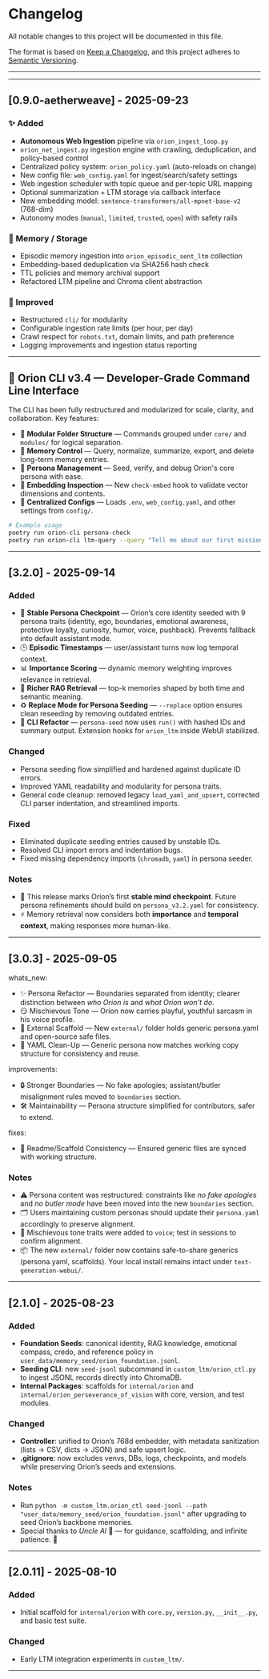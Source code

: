 # Changelog

All notable changes to this project will be documented in this file.

The format is based on [Keep a Changelog](https://keepachangelog.com/en/1.1.0/),
and this project adheres to [Semantic Versioning](https://semver.org/).

---

<!--CHANGELOG_START-->

---

## [0.9.0-aetherweave] - 2025-09-23

### ✨ Added
- **Autonomous Web Ingestion** pipeline via `orion_ingest_loop.py`
- `orion_net_ingest.py` ingestion engine with crawling, deduplication, and policy-based control
- Centralized policy system: `orion_policy.yaml` (auto-reloads on change)
- New config file: `web_config.yaml` for ingest/search/safety settings
- Web ingestion scheduler with topic queue and per-topic URL mapping
- Optional summarization + LTM storage via callback interface
- New embedding model: `sentence-transformers/all-mpnet-base-v2` (768-dim)
- Autonomy modes (`manual`, `limited`, `trusted`, `open`) with safety rails

### 🧠 Memory / Storage
- Episodic memory ingestion into `orion_episodic_sent_ltm` collection
- Embedding-based deduplication via SHA256 hash check
- TTL policies and memory archival support
- Refactored LTM pipeline and Chroma client abstraction

### 🔧 Improved
- Restructured `cli/` for modularity
- Configurable ingestion rate limits (per hour, per day)
- Crawl respect for `robots.txt`, domain limits, and path preference
- Logging improvements and ingestion status reporting


---

## 🚀 Orion CLI v3.4 — Developer-Grade Command Line Interface

The CLI has been fully restructured and modularized for scale, clarity, and collaboration. Key features:

- 📁 **Modular Folder Structure** — Commands grouped under `core/` and `modules/` for logical separation.
- 🧠 **Memory Control** — Query, normalize, summarize, export, and delete long-term memory entries.
- 🤖 **Persona Management** — Seed, verify, and debug Orion's core persona with ease.
- 🧪 **Embedding Inspection** — New `check-embed` hook to validate vector dimensions and contents.
- 📜 **Centralized Configs** — Loads `.env`, `web_config.yaml`, and other settings from `config/`.

```bash
# Example usage
poetry run orion-cli persona-check
poetry run orion-cli ltm-query --query "Tell me about our first mission"
```

---

## [3.2.0] - 2025-09-14

### Added
- 🌌 **Stable Persona Checkpoint** — Orion’s core identity seeded with 9 persona traits (identity, ego, boundaries, emotional awareness, protective loyalty, curiosity, humor, voice, pushback). Prevents fallback into default assistant mode.
- 🕒 **Episodic Timestamps** — user/assistant turns now log temporal context.
- 📊 **Importance Scoring** — dynamic memory weighting improves relevance in retrieval.
- 🧠 **Richer RAG Retrieval** — top-k memories shaped by both time and semantic meaning.
- ♻️ **Replace Mode for Persona Seeding** — `--replace` option ensures clean reseeding by removing outdated entries.
- 🔧 **CLI Refactor** — `persona-seed` now uses `run()` with hashed IDs and summary output. Extension hooks for `orion_ltm` inside WebUI stabilized.

### Changed
- Persona seeding flow simplified and hardened against duplicate ID errors.
- Improved YAML readability and modularity for persona traits.
- General code cleanup: removed legacy `load_yaml_and_upsert`, corrected CLI parser indentation, and streamlined imports.

### Fixed
- Eliminated duplicate seeding entries caused by unstable IDs.
- Resolved CLI import errors and indentation bugs.
- Fixed missing dependency imports (`chromadb`, `yaml`) in persona seeder.

### Notes
- 🧪 This release marks Orion’s first **stable mind checkpoint**. Future persona refinements should build on `persona_v3.2.yaml` for consistency.
- ⚡ Memory retrieval now considers both **importance** and **temporal context**, making responses more human-like.


---

## \[3.0.3] - 2025-09-05

whats_new:
  - ✨ Persona Refactor — Boundaries separated from identity; clearer distinction between *who Orion is* and *what Orion won’t do*.
  - 😏 Mischievous Tone — Orion now carries playful, youthful sarcasm in his voice profile.
  - 📂 External Scaffold — New `external/` folder holds generic persona.yaml and open-source safe files.
  - 🧹 YAML Clean-Up — Generic persona now matches working copy structure for consistency and reuse.

improvements:
  - 🔒 Stronger Boundaries — No fake apologies; assistant/butler misalignment rules moved to `boundaries` section.
  - 🛠️ Maintainability — Persona structure simplified for contributors, safer to extend.

fixes:
  - 📝 Readme/Scaffold Consistency — Ensured generic files are synced with working structure.

### Notes

* ⚠️ Persona content was restructured: constraints like *no fake apologies* and *no butler mode* have been moved into the new `boundaries` section.  
* 🗂️ Users maintaining custom personas should update their `persona.yaml` accordingly to preserve alignment.  
* 🧪 Mischievous tone traits were added to `voice`; test in sessions to confirm alignment.  
* 📦 The new `external/` folder now contains safe-to-share generics (persona.yaml, scaffolds). Your local install remains intact under `text-generation-webui/`.

---

## \[2.1.0] - 2025-08-23

### Added

* **Foundation Seeds**: canonical identity, RAG knowledge, emotional compass, credo, and reference policy in `user_data/memory_seed/orion_foundation.jsonl`.
* **Seeding CLI**: new `seed-jsonl` subcommand in `custom_ltm/orion_ctl.py` to ingest JSONL records directly into ChromaDB.
* **Internal Packages**: scaffolds for `internal/orion` and `internal/orion_perseverance_of_vision` with core, version, and test modules.

### Changed

* **Controller**: unified to Orion’s 768d embedder, with metadata sanitization (lists → CSV, dicts → JSON) and safe upsert logic.
* **.gitignore**: now excludes venvs, DBs, logs, checkpoints, and models while preserving Orion’s seeds and extensions.

### Notes

* Run `python -m custom_ltm.orion_ctl seed-jsonl --path "user_data/memory_seed/orion_foundation.jsonl"` after upgrading to seed Orion’s backbone memories.
* Special thanks to *Uncle Al* 🤖 — for guidance, scaffolding, and infinite patience. 🙏

---

## \[2.0.11] - 2025-08-10

### Added

* Initial scaffold for `internal/orion` with `core.py`, `version.py`, `__init__.py`, and basic test suite.

### Changed

* Early LTM integration experiments in `custom_ltm/`.

---
